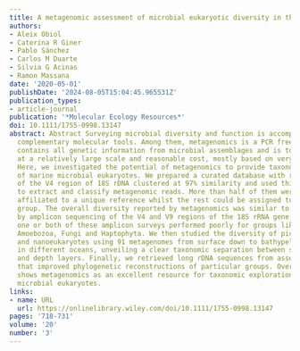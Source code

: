 ```yaml
---
title: A metagenomic assessment of microbial eukaryotic diversity in the global ocean
authors:
- Aleix Obiol
- Caterina R Giner
- Pablo Sánchez
- Carlos M Duarte
- Silvia G Acinas
- Ramon Massana
date: '2020-05-01'
publishDate: '2024-08-05T15:04:45.965531Z'
publication_types:
- article-journal
publication: '*Molecular Ecology Resources*'
doi: 10.1111/1755-0998.13147
abstract: Abstract Surveying microbial diversity and function is accomplished by combining
  complementary molecular tools. Among them, metagenomics is a PCR free approach that
  contains all genetic information from microbial assemblages and is today performed
  at a relatively large scale and reasonable cost, mostly based on very short reads.
  Here, we investigated the potential of metagenomics to provide taxonomic reports
  of marine microbial eukaryotes. We prepared a curated database with reference sequences
  of the V4 region of 18S rDNA clustered at 97% similarity and used this database
  to extract and classify metagenomic reads. More than half of them were unambiguously
  affiliated to a unique reference whilst the rest could be assigned to a given taxonomic
  group. The overall diversity reported by metagenomics was similar to that obtained
  by amplicon sequencing of the V4 and V9 regions of the 18S rRNA gene, although either
  one or both of these amplicon surveys performed poorly for groups like Excavata,
  Amoebozoa, Fungi and Haptophyta. We then studied the diversity of picoeukaryotes
  and nanoeukaryotes using 91 metagenomes from surface down to bathypelagic layers
  in different oceans, unveiling a clear taxonomic separation between size fractions
  and depth layers. Finally, we retrieved long rDNA sequences from assembled metagenomes
  that improved phylogenetic reconstructions of particular groups. Overall, this study
  shows metagenomics as an excellent resource for taxonomic exploration of marine
  microbial eukaryotes.
links:
- name: URL
  url: https://onlinelibrary.wiley.com/doi/10.1111/1755-0998.13147
pages: '718-731'
volume: '20'
number: '3'
---
```

